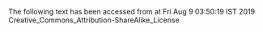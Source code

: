 The following text has been accessed from at Fri Aug 9 03:50:19 IST 2019
Creative_Commons_Attribution-ShareAlike_License
